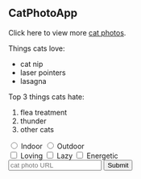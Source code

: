 <!DOCTYPE html>
<html>
    <head>
      <h2>CatPhotoApp</h2>
    </head>
  <main>
    <p>Click here to view more <a href="#">cat photos</a>.</p>
    <body>
      <p>Things cats love:</p>
      <ul>
        <li>cat nip</li>
        <li>laser pointers</li>
        <li>lasagna</li>
      </ul>
      <p>Top 3 things cats hate:</p>
      <ol>
        <li>flea treatment</li>
        <li>thunder</li>
        <li>other cats</li>
      </ol>
      <form action="https://www.freecatphotoapp.com/submit-cat-photo">
        <label for="indoor"><input id="indoor" type="radio" name="indoor-outdoor"> Indoor</label>
        <label for="outdoor"><input id="outdoor" type="radio" name="indoor-outdoor"> Outdoor</label><br>
        <label for="loving"><input id="loving" type="checkbox" name="personality"> Loving</label>
        <label for="lazy"><input id="lazy" type="checkbox" name="personality"> Lazy</label>
        <label for="energetic"><input id="energetic" type="checkbox" name="personality"> Energetic</label><br>
        <input type="text" placeholder="cat photo URL" required>
        <button type="submit">Submit</button>
      </form>
    </body>
  </main>
</html>
